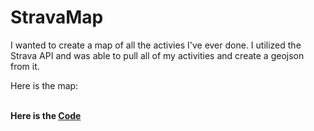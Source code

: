 # StravaMap

I wanted to create a map of all the activies I've ever done. I utilized the Strava API and was able to pull all of my activities and create a geojson from it.

Here is the map: <b></br>

<script src="https://embed.github.com/view/geojson/tkravits/StravaMap/master/Strava_Map_Minus_Secret.geojson"></script>

<b></br>
Here is the <a href="https://tkravits.github.io/StravaMap">Code</a>
